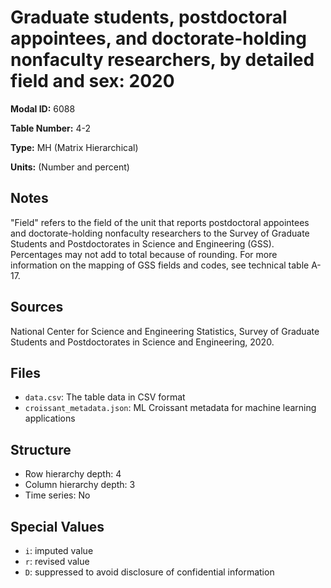# Graduate students, postdoctoral appointees, and doctorate-holding nonfaculty researchers, by detailed field and sex: 2020

**Modal ID:** 6088

**Table Number:** 4-2

**Type:** MH (Matrix Hierarchical)

**Units:** (Number and percent)

## Notes

"Field" refers to the field of the unit that reports postdoctoral appointees and doctorate-holding nonfaculty researchers to the Survey of Graduate Students and Postdoctorates in Science and Engineering (GSS). Percentages may not add to total because of rounding. For more information on the mapping of GSS fields and codes, see technical table A-17.

## Sources

National Center for Science and Engineering Statistics, Survey of Graduate Students and Postdoctorates in Science and Engineering, 2020.

## Files

- `data.csv`: The table data in CSV format
- `croissant_metadata.json`: ML Croissant metadata for machine learning applications

## Structure

- Row hierarchy depth: 4
- Column hierarchy depth: 3
- Time series: No

## Special Values

- `i`: imputed value
- `r`: revised value
- `D`: suppressed to avoid disclosure of confidential information
